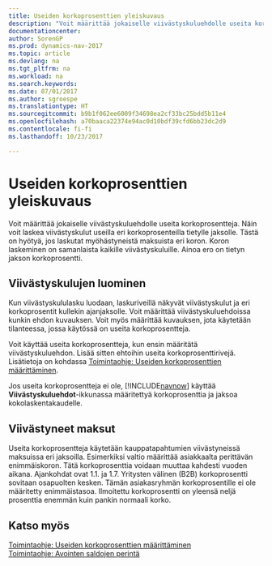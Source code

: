 ```yaml
---
title: Useiden korkoprosenttien yleiskuvaus
description: "Voit määrittää jokaiselle viivästyskuluehdolle useita korkoprosentteja. Näin voit laskea viivästyskulut useilla eri korkoprosenteilla tietylle jaksolle."
documentationcenter: 
author: SorenGP
ms.prod: dynamics-nav-2017
ms.topic: article
ms.devlang: na
ms.tgt_pltfrm: na
ms.workload: na
ms.search.keywords: 
ms.date: 07/01/2017
ms.author: sgroespe
ms.translationtype: HT
ms.sourcegitcommit: b9b1f062ee6009f34698ea2cf33bc25bdd5b11e4
ms.openlocfilehash: a70baaca22374e94ac0d10bdf39cfd6bb23dc2d9
ms.contentlocale: fi-fi
ms.lasthandoff: 10/23/2017

---
```

# <a name="multiple-interest-rates-overview"></a>Useiden korkoprosenttien yleiskuvaus
Voit määrittää jokaiselle viivästyskuluehdolle useita korkoprosentteja. Näin voit laskea viivästyskulut useilla eri korkoprosenteilla tietylle jaksolle. Tästä on hyötyä, jos laskutat myöhästyneistä maksuista eri koron. Koron laskeminen on samanlaista kaikille viivästyskuluille. Ainoa ero on tietyn jakson korkoprosentti.  

## <a name="creating-finance-charges"></a>Viivästyskulujen luominen  
Kun viivästyskululasku luodaan, laskuriveillä näkyvät viivästyskulut ja eri korkoprosentit kullekin ajanjaksolle. Voit määrittää viivästyskuluehdoissa kunkin ehdon kuvauksen. Voit myös määrittää kuvauksen, jota käytetään tilanteessa, jossa käytössä on useita korkoprosentteja.  

Voit käyttää useita korkoprosentteja, kun ensin määritätä viivästyskuluehdon. Lisää sitten ehtoihin useita korkoprosenttirivejä. Lisätietoja on kohdassa [Toimintaohje: Useiden korkoprosenttien määrittäminen](how-to-set-up-multiple-interest-rates.md).  

Jos useita korkoprosentteja ei ole, [!INCLUDE[navnow](../../includes/navnow_md.md)] käyttää **Viivästyskuluehdot**-ikkunassa määritettyä korkoprosenttia ja jaksoa kokolaskentakaudelle.  

## <a name="delayed-payments"></a>Viivästyneet maksut  
Useita korkoprosentteja käytetään kauppatapahtumien viivästyneissä maksuissa eri jaksoilla. Esimerkiksi valtio määrittää asiakkaalta perittävän enimmäiskoron. Tätä korkoprosenttia voidaan muuttaa kahdesti vuoden aikana. Ajankohdat ovat 1.1. ja 1.7. Yritysten välinen (B2B) korkoprosentti sovitaan osapuolten kesken. Tämän asiakasryhmän korkoprosentille ei ole määritetty enimmäistasoa. Ilmoitettu korkoprosentti on yleensä neljä prosenttia enemmän kuin pankin normaali korko.  

## <a name="see-also"></a>Katso myös  
[Toimintaohje: Useiden korkoprosenttien määrittäminen](how-to-set-up-multiple-interest-rates.md)   
[Toimintaohje: Avointen saldojen perintä](../../receivables-collect-outstanding-balances.md)

